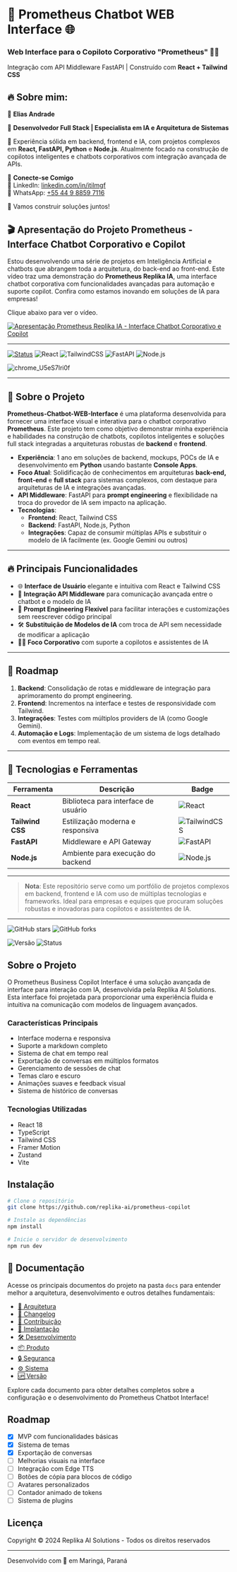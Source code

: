 # 🚀 Prometheus Chatbot WEB Interface 🌐

### Web Interface para o Copiloto Corporativo "Prometheus" 🤖💼  
Integração com API Middleware FastAPI | Construído com **React + Tailwind CSS**

## 🔥 Sobre mim: 
🔹 **Elias Andrade**  

🌟 **Desenvolvedor Full Stack | Especialista em IA e Arquitetura de Sistemas**

🔹 Experiência sólida em backend, frontend e IA, com projetos complexos em **React, FastAPI, Python** e **Node.js**. Atualmente focado na construção de copilotos inteligentes e chatbots corporativos com integração avançada de APIs.

📌 **Conecte-se Comigo**  
🔗 LinkedIn: [linkedin.com/in/itilmgf](https://www.linkedin.com/in/itilmgf/)  
📱 WhatsApp: [+55 44 9 8859 7116](https://wa.me/5544988597116)

💼 Vamos construir soluções juntos!

## 🎬 Apresentação do Projeto Prometheus - Interface Chatbot Corporativo e Copilot

Estou desenvolvendo uma série de projetos em Inteligência Artificial e chatbots que abrangem toda a arquitetura, do back-end ao front-end. Este vídeo traz uma demonstração do **Prometheus Replika IA**, uma interface chatbot corporativa com funcionalidades avançadas para automação e suporte copilot. Confira como estamos inovando em soluções de IA para empresas!

Clique abaixo para ver o vídeo.


[![Apresentação Prometheus Replika IA - Interface Chatbot Corporativo e Copilot](https://img.youtube.com/vi/I4QRiRjX9uY/0.jpg)](https://www.youtube.com/watch?v=I4QRiRjX9uY)

---

[![Status](https://img.shields.io/badge/status-Em%20Desenvolvimento-blue?style=for-the-badge)](https://github.com/chaos4455/Prometheus-Chatbot-WEB-Interface) ![React](https://img.shields.io/badge/react-18.2.0-61DAFB?style=for-the-badge&logo=react) ![TailwindCSS](https://img.shields.io/badge/tailwindcss-v3.2.4-38B2AC?style=for-the-badge&logo=tailwindcss) ![FastAPI](https://img.shields.io/badge/fastapi-v0.78-009688?style=for-the-badge&logo=fastapi) ![Node.js](https://img.shields.io/badge/node.js-v18.0-green?style=for-the-badge&logo=node.js)

![chrome_U5eS7lri0f](https://github.com/user-attachments/assets/8b94670d-a8db-4568-9787-926fc6ff6e6d)


---

## 📝 Sobre o Projeto

**Prometheus-Chatbot-WEB-Interface** é uma plataforma desenvolvida para fornecer uma interface visual e interativa para o chatbot corporativo **Prometheus**. Este projeto tem como objetivo demonstrar minha experiência e habilidades na construção de chatbots, copilotos inteligentes e soluções full stack integradas a arquiteturas robustas de **backend** e **frontend**.

- **Experiência**: 1 ano em soluções de backend, mockups, POCs de IA e desenvolvimento em **Python** usando bastante **Console Apps**.
- **Foco Atual**: Solidificação de conhecimentos em arquiteturas **back-end, front-end** e **full stack** para sistemas complexos, com destaque para arquiteturas de IA e integrações avançadas.
- **API Middleware**: FastAPI para **prompt engineering** e flexibilidade na troca do provedor de IA sem impacto na aplicação.  
- **Tecnologias**:  
  - **Frontend**: React, Tailwind CSS
  - **Backend**: FastAPI, Node.js, Python  
  - **Integrações**: Capaz de consumir múltiplas APIs e substituir o modelo de IA facilmente (ex. Google Gemini ou outros)

---

## 🔥 Principais Funcionalidades

- 🌐 **Interface de Usuário** elegante e intuitiva com React e Tailwind CSS
- 🔄 **Integração API Middleware** para comunicação avançada entre o chatbot e o modelo de IA
- 📜 **Prompt Engineering Flexível** para facilitar interações e customizações sem reescrever código principal
- 🛠️ **Substituição de Modelos de IA** com troca de API sem necessidade de modificar a aplicação  
- 🧑‍💼 **Foco Corporativo** com suporte a copilotos e assistentes de IA

---

## 🚧 Roadmap

1. **Backend**: Consolidação de rotas e middleware de integração para aprimoramento do prompt engineering.
2. **Frontend**: Incrementos na interface e testes de responsividade com Tailwind.
3. **Integrações**: Testes com múltiplos providers de IA (como Google Gemini).
4. **Automação e Logs**: Implementação de um sistema de logs detalhado com eventos em tempo real.

---

## 🎨 Tecnologias e Ferramentas

| Ferramenta        | Descrição                                    | Badge                                                                 |
|-------------------|----------------------------------------------|-----------------------------------------------------------------------|
| **React**         | Biblioteca para interface de usuário         | ![React](https://img.shields.io/badge/react-18.2.0-61DAFB?logo=react) |
| **Tailwind CSS**  | Estilização moderna e responsiva             | ![TailwindCSS](https://img.shields.io/badge/tailwindcss-38B2AC?logo=tailwindcss) |
| **FastAPI**       | Middleware e API Gateway                     | ![FastAPI](https://img.shields.io/badge/fastapi-009688?logo=fastapi) |
| **Node.js**       | Ambiente para execução do backend            | ![Node.js](https://img.shields.io/badge/node.js-339933?logo=node.js) |


---

> **Nota**: Este repositório serve como um portfólio de projetos complexos em backend, frontend e IA com uso de múltiplas tecnologias e frameworks. Ideal para empresas e equipes que procuram soluções robustas e inovadoras para copilotos e assistentes de IA.

---

![GitHub stars](https://img.shields.io/github/stars/chaos4455/Prometheus-Chatbot-WEB-Interface?style=social)
![GitHub forks](https://img.shields.io/github/forks/chaos4455/Prometheus-Chatbot-WEB-Interface?style=social)


![Versão](https://img.shields.io/badge/versão-0.0.2--beta-blue)
![Status](https://img.shields.io/badge/status-MVP-green)

## Sobre o Projeto

O Prometheus Business Copilot Interface é uma solução avançada de interface para interação com IA, desenvolvida pela Replika AI Solutions. Esta interface foi projetada para proporcionar uma experiência fluida e intuitiva na comunicação com modelos de linguagem avançados.

### Características Principais

- Interface moderna e responsiva
- Suporte a markdown completo
- Sistema de chat em tempo real
- Exportação de conversas em múltiplos formatos
- Gerenciamento de sessões de chat
- Temas claro e escuro
- Animações suaves e feedback visual
- Sistema de histórico de conversas

### Tecnologias Utilizadas

- React 18
- TypeScript
- Tailwind CSS
- Framer Motion
- Zustand
- Vite

## Instalação

```bash
# Clone o repositório
git clone https://github.com/replika-ai/prometheus-copilot

# Instale as dependências
npm install

# Inicie o servidor de desenvolvimento
npm run dev
```

## 📄 Documentação

Acesse os principais documentos do projeto na pasta `docs` para entender melhor a arquitetura, desenvolvimento e outros detalhes fundamentais:

- [📐 Arquitetura](https://github.com/chaos4455/Prometheus-Chatbot-WEB-Interface/blob/main/docs/ARCHITECTURE.md)
- [📝 Changelog](https://github.com/chaos4455/Prometheus-Chatbot-WEB-Interface/blob/main/docs/CHANGELOG.md)
- [🤝 Contribuição](https://github.com/chaos4455/Prometheus-Chatbot-WEB-Interface/blob/main/docs/CONTRIBUTING.md)
- [🚀 Implantação](https://github.com/chaos4455/Prometheus-Chatbot-WEB-Interface/blob/main/docs/DEPLOYMENT.md)
- [🛠️ Desenvolvimento](https://github.com/chaos4455/Prometheus-Chatbot-WEB-Interface/blob/main/docs/DEVELOPMENT.md)
- [📦 Produto](https://github.com/chaos4455/Prometheus-Chatbot-WEB-Interface/blob/main/docs/PRODUCT.md)
- [🔒 Segurança](https://github.com/chaos4455/Prometheus-Chatbot-WEB-Interface/blob/main/docs/SECURITY.md)
- [⚙️ Sistema](https://github.com/chaos4455/Prometheus-Chatbot-WEB-Interface/blob/main/docs/SYSTEM.md)
- [🆙 Versão](https://github.com/chaos4455/Prometheus-Chatbot-WEB-Interface/blob/main/docs/VERSION.md)

Explore cada documento para obter detalhes completos sobre a configuração e o desenvolvimento do Prometheus Chatbot Interface!

## Roadmap

- [x] MVP com funcionalidades básicas
- [x] Sistema de temas
- [x] Exportação de conversas
- [ ] Melhorias visuais na interface
- [ ] Integração com Edge TTS
- [ ] Botões de cópia para blocos de código
- [ ] Avatares personalizados
- [ ] Contador animado de tokens
- [ ] Sistema de plugins

## Licença

Copyright © 2024 Replika AI Solutions - Todos os direitos reservados

---
Desenvolvido com 💚 em Maringá, Paraná

